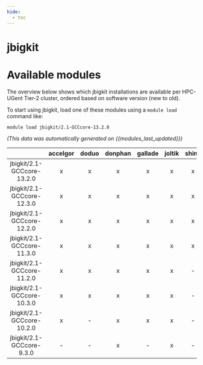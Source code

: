 ```yaml
---
hide:
  - toc
---
```


jbigkit
=======

# Available modules


The overview below shows which jbigkit installations are available per HPC-UGent Tier-2 cluster, ordered based on software version (new to old).

To start using jbigkit, load one of these modules using a `module load` command like:

```shell
module load jbigkit/2.1-GCCcore-13.2.0
```

*(This data was automatically generated on {{modules_last_updated}})*  

| |accelgor|doduo|donphan|gallade|joltik|shinx|skitty|
| :---: | :---: | :---: | :---: | :---: | :---: | :---: | :---: |
|jbigkit/2.1-GCCcore-13.2.0|x|x|x|x|x|x|x|
|jbigkit/2.1-GCCcore-12.3.0|x|x|x|x|x|x|x|
|jbigkit/2.1-GCCcore-12.2.0|x|x|x|x|x|x|-|
|jbigkit/2.1-GCCcore-11.3.0|x|x|x|x|x|x|-|
|jbigkit/2.1-GCCcore-11.2.0|x|x|x|x|x|-|-|
|jbigkit/2.1-GCCcore-10.3.0|x|x|x|x|x|-|-|
|jbigkit/2.1-GCCcore-10.2.0|x|-|x|x|x|-|-|
|jbigkit/2.1-GCCcore-9.3.0|-|-|x|-|x|-|-|
